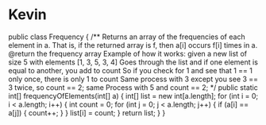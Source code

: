# Kevin
public class Frequency
{
   /**
      Returns an array of the frequencies of each element in a.
      That is, if the returned array is f, then a[i] occurs f[i]
      times in a.
      @return the frequency array
      Example of how it works: given a new list of size 5 with elements [1, 3, 5, 3, 4]
      Goes through the list and if one element is equal to another, you add to count
      So if you check for 1 and see that 1 == 1 only once, there is only 1 to count
      Same process with 3 except you see 3 == 3 twice, so count == 2;
      same Process with 5 and count == 2;
   */
   public static int[] frequencyOfElements(int[] a)
   {
      int[] list = new int[a.length];
      for (int i = 0; i < a.length; i++)
      {
    	  int count = 0;
    	  for (int j = 0; j < a.length; j++)
    	  {
    		  if (a[i] == a[j])
    		  {
    			  count++;
    		  }
    	  }
    	  list[i] = count;
      }
      return list;
   }
}
